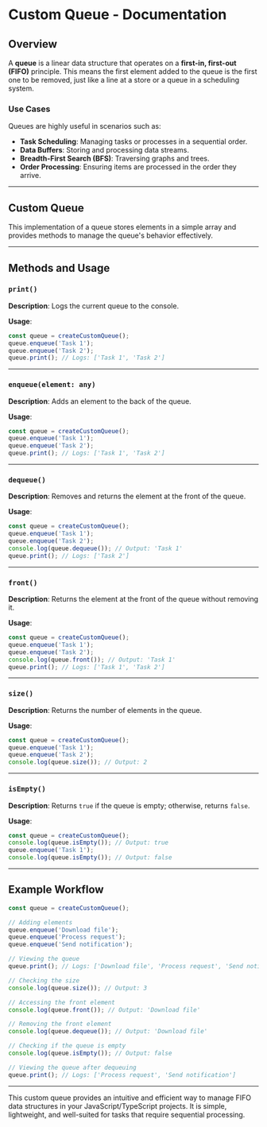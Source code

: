 # Custom Queue - Documentation

## Overview

A **queue** is a linear data structure that operates on a **first-in, first-out (FIFO)** principle. This means the first element added to the queue is the first one to be removed, just like a line at a store or a queue in a scheduling system.

### Use Cases

Queues are highly useful in scenarios such as:

- **Task Scheduling**: Managing tasks or processes in a sequential order.
- **Data Buffers**: Storing and processing data streams.
- **Breadth-First Search (BFS)**: Traversing graphs and trees.
- **Order Processing**: Ensuring items are processed in the order they arrive.

---

## Custom Queue

This implementation of a queue stores elements in a simple array and provides methods to manage the queue's behavior effectively.

---

## Methods and Usage

### `print()`

**Description**: Logs the current queue to the console.

**Usage**:

```javascript
const queue = createCustomQueue();
queue.enqueue('Task 1');
queue.enqueue('Task 2');
queue.print(); // Logs: ['Task 1', 'Task 2']
```

---

### `enqueue(element: any)`

**Description**: Adds an element to the back of the queue.

**Usage**:

```javascript
const queue = createCustomQueue();
queue.enqueue('Task 1');
queue.enqueue('Task 2');
queue.print(); // Logs: ['Task 1', 'Task 2']
```

---

### `dequeue()`

**Description**: Removes and returns the element at the front of the queue.

**Usage**:

```javascript
const queue = createCustomQueue();
queue.enqueue('Task 1');
queue.enqueue('Task 2');
console.log(queue.dequeue()); // Output: 'Task 1'
queue.print(); // Logs: ['Task 2']
```

---

### `front()`

**Description**: Returns the element at the front of the queue without removing it.

**Usage**:

```javascript
const queue = createCustomQueue();
queue.enqueue('Task 1');
queue.enqueue('Task 2');
console.log(queue.front()); // Output: 'Task 1'
queue.print(); // Logs: ['Task 1', 'Task 2']
```

---

### `size()`

**Description**: Returns the number of elements in the queue.

**Usage**:

```javascript
const queue = createCustomQueue();
queue.enqueue('Task 1');
queue.enqueue('Task 2');
console.log(queue.size()); // Output: 2
```

---

### `isEmpty()`

**Description**: Returns `true` if the queue is empty; otherwise, returns `false`.

**Usage**:

```javascript
const queue = createCustomQueue();
console.log(queue.isEmpty()); // Output: true
queue.enqueue('Task 1');
console.log(queue.isEmpty()); // Output: false
```

---

## Example Workflow

```javascript
const queue = createCustomQueue();

// Adding elements
queue.enqueue('Download file');
queue.enqueue('Process request');
queue.enqueue('Send notification');

// Viewing the queue
queue.print(); // Logs: ['Download file', 'Process request', 'Send notification']

// Checking the size
console.log(queue.size()); // Output: 3

// Accessing the front element
console.log(queue.front()); // Output: 'Download file'

// Removing the front element
console.log(queue.dequeue()); // Output: 'Download file'

// Checking if the queue is empty
console.log(queue.isEmpty()); // Output: false

// Viewing the queue after dequeuing
queue.print(); // Logs: ['Process request', 'Send notification']
```

---

This custom queue provides an intuitive and efficient way to manage FIFO data structures in your JavaScript/TypeScript projects. It is simple, lightweight, and well-suited for tasks that require sequential processing.
